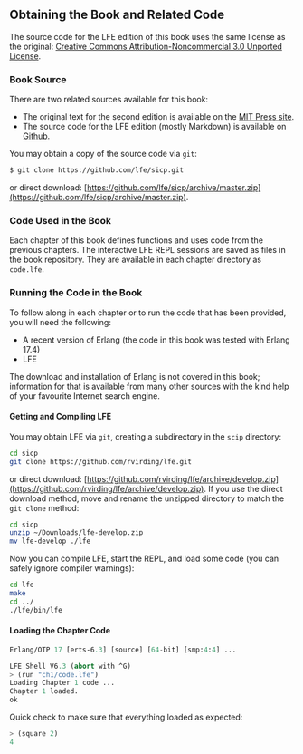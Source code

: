 ## Obtaining the Book and Related Code

The source code for the LFE edition of this book uses the same license as the original: [Creative Commons Attribution-Noncommercial 3.0 Unported License](http://creativecommons.org/licenses/by-nc/3.0/).

### Book Source

There are two related sources available for this book:

* The original text for the second edition is available on the [MIT Press site](http://mitpress.mit.edu/sicp/).
* The source code for the LFE edition (mostly Markdown) is available on [Github](https://github.com/lfe/sicp).

You may obtain a copy of the source code via ``git``:

```bash
$ git clone https://github.com/lfe/sicp.git
```

or direct download: [https://github.com/lfe/sicp/archive/master.zip](https://github.com/lfe/sicp/archive/master.zip).

### Code Used in the Book

Each chapter of this book defines functions and uses code from the previous chapters. The interactive LFE REPL sessions are saved as files in the book repository. They are available in each chapter directory as ``code.lfe``.

### Running the Code in the Book

To follow along in each chapter or to run the code that has been provided, you will need the following:

* A recent version of Erlang (the code in this book was tested with Erlang 17.4)
* LFE

The download and installation of Erlang is not covered in this book; information for that is available from many other sources with the kind help of your favourite Internet search engine.

#### Getting and Compiling LFE

You may obtain LFE via ``git``, creating a subdirectory in the ``scip`` directory:

```bash
cd sicp
git clone https://github.com/rvirding/lfe.git
```

or direct download: [https://github.com/rvirding/lfe/archive/develop.zip](https://github.com/rvirding/lfe/archive/develop.zip). If you use the direct download method, move and rename the unzipped directory to match the ``git clone`` method:

```bash
cd sicp
unzip ~/Downloads/lfe-develop.zip
mv lfe-develop ./lfe
```

Now you can compile LFE, start the REPL, and load some code (you can safely ignore compiler warnings):

```bash
cd lfe
make
cd ../
./lfe/bin/lfe
```

#### Loading the Chapter Code

```lisp
Erlang/OTP 17 [erts-6.3] [source] [64-bit] [smp:4:4] ...

LFE Shell V6.3 (abort with ^G)
> (run "ch1/code.lfe")
Loading Chapter 1 code ...
Chapter 1 loaded.
ok
```
Quick check to make sure that everything loaded as expected:

```lisp
> (square 2)
4
```